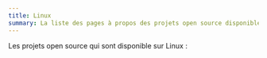 ```yaml
---
title: Linux
summary: La liste des pages à propos des projets open source disponible sur Linux.
---
```


Les projets open source qui sont disponible sur Linux :
